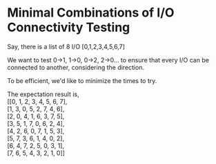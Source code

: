 # Minimal Combinations of I/O Connectivity Testing

Say, there is a list of 8 I/O [0,1,2,3,4,5,6,7]  

We want to test 0->1, 1->0, 0->2, 2->0... to ensure that every I/O can be connected to another, considering the direction.

To be efficient, we'd like to minimize the times to try.

The expectation result is,  
[[0, 1, 2, 3, 4, 5, 6, 7],  
 [1, 3, 0, 5, 2, 7, 4, 6],  
 [2, 0, 4, 1, 6, 3, 7, 5],  
 [3, 5, 1, 7, 0, 6, 2, 4],  
 [4, 2, 6, 0, 7, 1, 5, 3],  
 [5, 7, 3, 6, 1, 4, 0, 2],  
 [6, 4, 7, 2, 5, 0, 3, 1],  
 [7, 6, 5, 4, 3, 2, 1, 0]]
 
